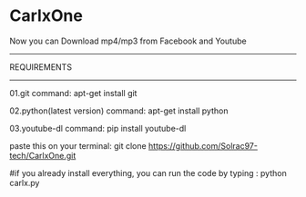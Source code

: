 # CarlxOne
Now you can Download mp4/mp3 from Facebook and Youtube 

____________
REQUIREMENTS
____________

01.git
command: apt-get install git

02.python(latest version)
command: apt-get install python

03.youtube-dl
command: pip install youtube-dl

paste this on your terminal: 
git clone https://github.com/Solrac97-tech/CarlxOne.git


#if you already install everything, you can run the code by typing :
python carlx.py


